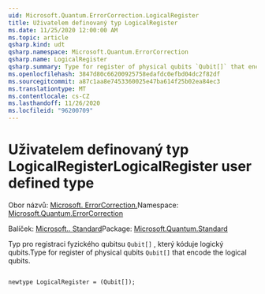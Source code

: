 ```yaml
---
uid: Microsoft.Quantum.ErrorCorrection.LogicalRegister
title: Uživatelem definovaný typ LogicalRegister
ms.date: 11/25/2020 12:00:00 AM
ms.topic: article
qsharp.kind: udt
qsharp.namespace: Microsoft.Quantum.ErrorCorrection
qsharp.name: LogicalRegister
qsharp.summary: Type for register of physical qubits `Qubit[]` that encode the logical qubits.
ms.openlocfilehash: 3847d80c66200925758edafdc0efbd04dc2f82df
ms.sourcegitcommit: a87c1aa8e7453360025e47ba614f25b02ea84ec3
ms.translationtype: MT
ms.contentlocale: cs-CZ
ms.lasthandoff: 11/26/2020
ms.locfileid: "96200709"
---
```

# <a name="logicalregister-user-defined-type"></a><span data-ttu-id="1fb6a-102">Uživatelem definovaný typ LogicalRegister</span><span class="sxs-lookup"><span data-stu-id="1fb6a-102">LogicalRegister user defined type</span></span>

<span data-ttu-id="1fb6a-103">Obor názvů: [Microsoft. ErrorCorrection.](xref:Microsoft.Quantum.ErrorCorrection)</span><span class="sxs-lookup"><span data-stu-id="1fb6a-103">Namespace: [Microsoft.Quantum.ErrorCorrection](xref:Microsoft.Quantum.ErrorCorrection)</span></span>

<span data-ttu-id="1fb6a-104">Balíček: [Microsoft.. Standard](https://nuget.org/packages/Microsoft.Quantum.Standard)</span><span class="sxs-lookup"><span data-stu-id="1fb6a-104">Package: [Microsoft.Quantum.Standard](https://nuget.org/packages/Microsoft.Quantum.Standard)</span></span>


<span data-ttu-id="1fb6a-105">Typ pro registraci fyzického qubitsu `Qubit[]` , který kóduje logický qubits.</span><span class="sxs-lookup"><span data-stu-id="1fb6a-105">Type for register of physical qubits `Qubit[]` that encode the logical qubits.</span></span>

```qsharp

newtype LogicalRegister = (Qubit[]);
```

